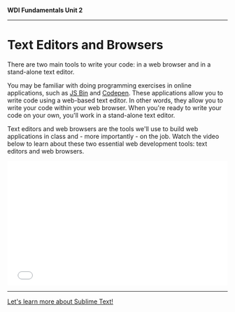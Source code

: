 **WDI Fundamentals Unit 2**

---

# Text Editors and Browsers

There are two main tools to write your code: in a web browser and in a stand-alone text editor.

You may be familiar with doing programming exercises in online applications, such as [JS Bin](http://jsbin.com/?html,js,output) and [Codepen](http://codepen.io/). These applications allow you to write code using a web-based text editor. In other words, they allow you to write your code within your web browser. When you're ready to write your code on your own, you'll work in a stand-alone text editor.

Text editors and web browsers are the tools we'll use to build web applications in class and - more importantly - on the job. Watch the video below to learn about these two essential web development tools: text editors and web browsers.

<div class="wistia_responsive_padding" style="padding:56.25% 0 0 0;position:relative;"><div class="wistia_responsive_wrapper" style="height:100%;left:0;position:absolute;top:0;width:100%;"><iframe src="//fast.wistia.net/embed/iframe/cas8lb36dt?seo=false&videoFoam=true" allowtransparency="true" frameborder="0" scrolling="no" class="wistia_embed" name="wistia_embed" allowfullscreen mozallowfullscreen webkitallowfullscreen oallowfullscreen msallowfullscreen width="100%" height="100%"></iframe></div></div>
<script src="//fast.wistia.net/assets/external/E-v1.js" async></script>

---

[Let's learn more about Sublime Text!](sublime-text.md)
